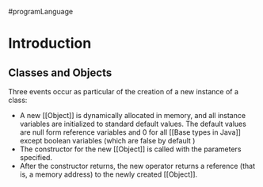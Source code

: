 #programLanguage
# Introduction 
## Classes and Objects 
Three events occur as particular of the creation of a new instance of a class:
- A new [[Object]] is dynamically allocated  in memory, and all instance variables are initialized to standard default values. The default values are null form reference variables and 0 for all [[Base types in Java]] except boolean variables (which are false by default )
- The constructor for the new [[Object]] is called with the parameters specified.
- After the constructor returns, the new operator returns a reference (that is, a memory address) to the newly created [[Object]].